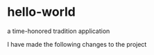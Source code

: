 # hello-world
a time-honored tradition application

I have made the following changes to the project
